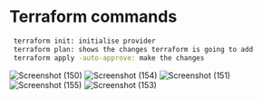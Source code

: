 
# Terraform commands



```bash
 terraform init: initialise provider
 terraform plan: shows the changes terraform is going to add
 terraform apply -auto-approve: make the changes
```

![Screenshot (150)](https://github.com/HIMA10SHREE/terraform_practice/assets/52618743/c28868ae-97b2-40f6-98d7-2fe4ded23d2c)
![Screenshot (154)](https://github.com/HIMA10SHREE/terraform_practice/assets/52618743/dd604e40-30af-4025-b299-ee5c67a7a153)
![Screenshot (151)](https://github.com/HIMA10SHREE/terraform_practice/assets/52618743/8333d194-2246-461e-8de0-67cac3cd8789)
![Screenshot (155)](https://github.com/HIMA10SHREE/terraform_practice/assets/52618743/6bdb77c9-5211-4ac2-8251-2e1a664322c9)
![Screenshot (153)](https://github.com/HIMA10SHREE/terraform_practice/assets/52618743/95996416-17f6-44b6-a731-39e6bbbd5035)
